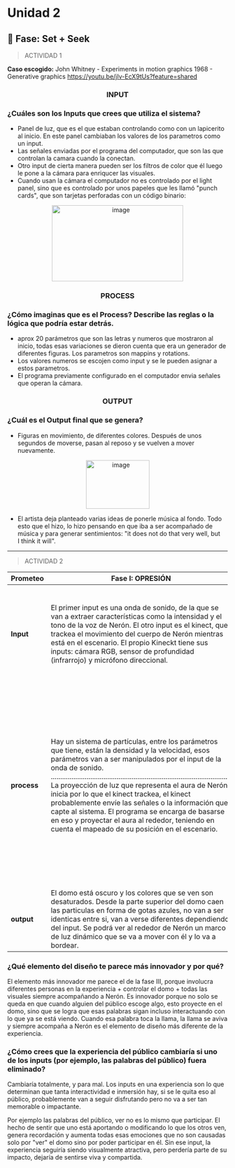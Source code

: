 # Unidad 2

## 🔎 Fase: Set + Seek

> ACTIVIDAD 1

**Caso escogido:** John Whitney - Experiments in motion graphics 1968 - Generative graphics https://youtu.be/jIv-EcX9tUs?feature=shared

### <p align=center> INPUT </p>

### ¿Cuáles son los Inputs que crees que utiliza el sistema?

- Panel de luz, que es el que estaban controlando como con un lapicerito al inicio. En este panel cambiaban los valores de los parametros como un input.
- Las señales enviadas por el programa del computador, que son las que controlan la camara cuando la conectan.
- Otro input de cierta manera pueden ser los filtros de color que él luego le pone a la cámara para enriqucer las visuales.
- Cuando usan la cámara el computador no es controlado por el light panel, sino que es controlado por unos papeles que les llamó "punch cards", que son tarjetas perforadas con un código binario:

<p align=center>
<img width="300" height="174" alt="image" src="https://github.com/user-attachments/assets/30f19363-f7f3-4553-a770-02510df4e5f4" />
 </p>

### <p align=center> PROCESS </p>

### ¿Cómo imaginas que es el Process? Describe las reglas o la lógica que podría estar detrás.

- aprox 20 parámetros que son las letras y numeros que mostraron al inicio, todas esas variaciones se dieron cuenta que era un generador de diferentes figuras. Los parametros son mappins y rotations.
- Los valores numeros se escojen como input y se le pueden asignar a estos parametros.
- El programa previamente configurado en el computador envia señales que operan la cámara.

### <p align=center> OUTPUT </p>

### ¿Cuál es el Output final que se genera?

- Figuras en movimiento, de diferentes colores. Después de unos segundos de moverse, pasan al reposo y se vuelven a mover nuevamente.

<p align=center>
<img width="145" height="111" alt="image" src="https://github.com/user-attachments/assets/e4fc3481-58cb-495e-94ea-67277a37492e" />
</p>

- El artista deja planteado varias ideas de ponerle música al fondo. Todo esto que el hizo, lo hizo pensando en que iba a ser acompañado de música y para generar sentimientos: "it does not do that very well, but I think it will".

------------------------------------------------------------------------------------------------------------------------------

> ACTIVIDAD 2

| Prometeo  | Fase I: OPRESIÓN| Fase II: CONFLICTO  | Fase III: REVELACIÓN |
| ------------- | ------------- | ------------- | ------------- |
| **Input**  | El primer input es una onda de sonido, de la que se van a extraer características como la intensidad y el tono de la voz de Nerón. El otro input es el kinect, que trackea el movimiento del cuerpo de Nerón mientras está en el escenario. El propio Kineckt tiene sus inputs: cámara RGB, sensor de profundidad (infrarrojo) y micrófono direccional.  | Como dispositivo de input ahora tenemos el micrófono, para captar la onda de sonido de lo que rapea Nerón, además de probablemente también captar el track de Nerón para poder captar los bits. Serían entonces la señal de audio en vivo y el track. ................................................................................................ Como otro input, tenemos de nuevo el Kinect, este servirá para poderle hacer el body tracking a Nerón y saber cuando haga esos gestos bruscos. El kinect se va a encargar de ser ese input de cambios en el movimiento. | Celular, que será un cliente remoto, donde hay una interfaz y el input puntual, son esas palabras que envía al domo el público al dar click en la pantalla.  |
| **process** | Hay un sistema de partículas, entre los parámetros que tiene, están la densidad y la velocidad, esos parámetros van a ser manipulados por el input de la onda de sonido. ................................................................................................  La proyección de luz que representa el aura de Nerón inicia por lo que el kinect trackea, el kinect probablemente envíe las señales o la información que capte al sistema. El programa se encarga de basarse en eso y proyectar el aura al rededor, teniendo en cuenta el mapeado de su posición en el escenario.  | Para poder procesar los beats y los golpes de las sílabas se puede usar ***la transformada de Fourier*** (que ya lo conversamos por encimita en clase). Con ***Fourier*** se puede descomponer la señal de audio de Nerón en las diferentes ondas de sonido y asi poder obtener los picos. Al obtener esos picos en ese momento es cuando se mostrarian los ataques visuales rojos y blancos. ................................................................................................ Para las ondas de choque sonicas que van a salir de Nerón, el procesamiento sería calcular la velocidad con la que realizó el movimiento de los brazos. Entonces cuando el brazo cambie de un punto A -> B se mide con que velocidad fue y si sobrepasó el tope que se configure entonces cuenta como un golpe. ................................................................................................ Para que los fragmentos geométricos sean repelidos, debe haber un chekeo constante entre la posición de cada fragmento y la posición del aura de luz, en el momento en el que coincidan los parametros de movimiento del fragmento deben cambiarse hacia el sentido contrario para poder crear ese efecto de que fue "repelido". | El input es enviado como un paquete de datos al server el server le manda ese paquete al cliente local, que me imagino que es un pc desde donde se va a controlar la experiencia. Con Socket.io se manejan ambos clientes y el server. ................................................................................................ En el momento en el que la llama cambia, cuando cada palabra entre y coincida con la posición del aura de Nerón, lo que se podría hacer es que la palabra desaparezca al entrar en contacto, pero también subirle la saturación a la llama para hacer enfasis, esto se puede hacer con un if. ................................................................................................ Las palabras "miedo" y "soledad" se pueden gestionar con ifs, en el que se haga una comparación de que "si esa fue la palabra que entró en contacto con la llama, entonces florece o haz un árbol de luz". Me imagino que ese florecer y árbol de luz van a hacer funciones aparte y simplemente se llaman si se cumple el condicional.  |
| **output** | El domo está oscuro y los colores que se ven son desaturados. Desde la parte superior del domo caen las particulas en forma de gotas azules, no van a ser identicas entre si, van a verse diferentes dependiendo del input. Se podrá ver al rededor de Nerón un marco de luz dinámico que se va a mover con él y lo va a bordear.  | Los fragmentos geométricos rojos y blancos se ven moverse por todo el domo y rebotan cuando tocan el aura de Nerón o cuando este envia una onda sónica. El otro output es una onda, probablemente representada con arcos que sale desde la mano que Nerón movió bruscamente. | Se van a visualizar las palabras escogidas por el público, pasando por todo el domo. Se va a ver la llama de Nerón cada vez más potente y siempre moviendose con él. Se van a ver las palabras desaparecer al tocar la llama. Se va a ver un árbol blanco de luz crecer en el domo y también el florecer de alguna flor. |

### ¿Qué elemento del diseño te parece más innovador y por qué? 
El elemento más innovador me parece el de la fase III, porque involucra diferentes personas en la experiencia + controlar el domo + todas las visuales siempre acompañando a Nerón. Es innovador porque no solo se queda en que cuando alguien del público escoge algo, esto proyecte en el domo, sino que se logra que esas palabras sigan incluso interactuando con lo que ya se está viendo. Cuando esa palabra toca la llama, la llama se aviva y siempre acompaña a Nerón es el elemento de diseño más diferente de la experiencia.

### ¿Cómo crees que la experiencia del público cambiaría si uno de los inputs (por ejemplo, las palabras del público) fuera eliminado?
Cambiaría totalmente, y para mal. Los inputs en una experiencia son lo que determinan que tanta interactividad e inmersión hay, si se le quita eso al público, probablemente van a seguir disfrutando pero no va a ser tan memorable o impactante. 

Por ejemplo las palabras del público, ver no es lo mismo que participar. El hecho de sentir que uno está aportando o modificando lo que los otros ven, genera recordación y aumenta todas esas emociones que no son causadas solo por "ver" el domo sino por poder participar en él.
Sin ese input, la experiencia seguiría siendo visualmente atractiva, pero perdería parte de su impacto, dejaría de sentirse viva y compartida.





